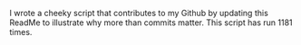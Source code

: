 I wrote a cheeky script that contributes to my Github by updating this ReadMe to illustrate why more than commits matter. This script has run 1181 times.
